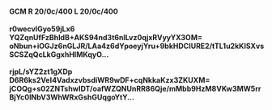 #### GCM R 20/0c/400 L 20/0c/400
**r0wecvlGyo59jLx6**<br/>**YQZqnUfFzBhIdB+AKS94nd3t6nlLvz0qjxRVyyYX3OM=**<br/>**oNbun+iOGJz6nGLJR/LAa4z6dYpoeyjYru+9bkHDCIURE2/tTL1u2kKlSXvsSCSZqQcLkGgxhHlMKqyO...**<br/><br/>
**rjpL/sYZ2zt1gXDp**<br/>**D6R6ks2VeI4VadxzvbsdiWR9wDF+cqNkkaKzx3ZKUXM=**<br/>**jCOQg+s02ZNTshwIDT/oafWZQNUnRR86Qje/mMbb9HzM8VKw3MW5rrBjYc0INbV3WhWRxGshGUqgoYtY...**